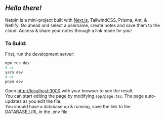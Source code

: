 ## _Hello there!_

Netpin is a mini-project built with [Next.js](https://nextjs.org/), TailwindCSS, Prisma, Ant, & Netlify. Go ahead and select a username, create notes and save them to the cloud. Access & share your notes through a link made for you!  

### To Build:
First, run the development server:

```bash
npm run dev
# or
yarn dev
# or
pnpm dev
```

Open [http://localhost:3000](http://localhost:3000) with your browser to see the result.  
You can start editing the page by modifying `app/page.tsx`. The page auto-updates as you edit the file.  
You should have a database up & running, save the link to the DATABASE_URL in the .env file
